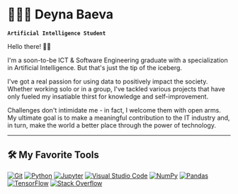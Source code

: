 # 👩🏻‍💻 Deyna Baeva

**`Artificial Intelligence Student`** 

Hello there! 👋🏼

I'm a soon-to-be ICT & Software Engineering graduate with a specialization in Artificial Intelligence. But that's just the tip of the iceberg.

I've got a real passion for using data to positively impact the society. Whether working solo or in a group, I've tackled various projects that have only fueled my insatiable thirst for knowledge and self-improvement.

Challenges don't intimidate me - in fact, I welcome them with open arms. My ultimate goal is to make a meaningful contribution to the IT industry and, in turn, make the world a better place through the power of technology.
<hr>

<h2>🛠️ My Favorite Tools</h2>
  <p>
      <a href="#"><img alt="Git" src="https://img.shields.io/badge/Git-F05033.svg?logo=git&logoColor=white"></a>
      <a href="https://github.com/search?q=user%3ADenverCoder1+language%3Apython"><img alt="Python" src="https://img.shields.io/badge/Python-14354C.svg?logo=python&logoColor=white"></a>
      <a href="#"><img alt="Jupyter" src="https://img.shields.io/badge/Jupyter-F37626.svg?logo=Jupyter&logoColor=white"></a>
      <a href="#"><img alt="Visual Studio Code" src="https://img.shields.io/badge/Visual%20Studio%20Code-0078d7.svg?logo=visual-studio-code&logoColor=white"></a>
      <a href="#"><img alt="NumPy" src="https://img.shields.io/badge/Numpy-013243.svg?logo=numpy&logoColor=white"></a>
      <a href="#"><img alt="Pandas" src="https://img.shields.io/badge/Pandas-150458.svg?logo=pandas&logoColor=white"></a>
      <a href="#"><img alt="TensorFlow" src="https://img.shields.io/badge/TensorFlow-FF6F00.svg?logo=TensorFlow&logoColor=white"></a>
      <a href="#"><img alt="Stack Overflow" src="https://img.shields.io/badge/-Stack%20Overflow-FE7A16?logo=stack-overflow&logoColor=white"></a>
  </p>


